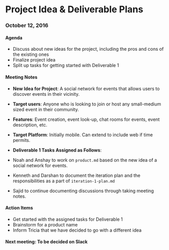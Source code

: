 # Project Idea & Deliverable Plans

### October 12, 2016

#### Agenda

* Discuss about new ideas for the project, including the pros and cons of the existing ones
* Finalize project idea
* Split up tasks for getting started with Deliverable 1


#### Meeting Notes

* __New Idea for Project__:  A social network for events that allows users to discover events in their vicinity.

 * __Target users__: Anyone who is looking to join or host any small-medium sized event in their community.
 
 * __Features__:  Event creation, event look-up, chat rooms for events, event description, etc.

 * __Target Platform__: Initially mobile. Can extend to include web if time permits.

* __Deliverable 1 Tasks Assigned as Follows__:
 * Noah and Anshay to work on `product.md` based on the new idea of a social network for events.

 * Kenneth and Darshan to document the iteration plan and the responsibilities as a part of `iteration-1-plan.md`

 *  Sajid to continue documenting discussions through taking meeting notes.

#### Action Items

* Get started with the assigned tasks for Deliverable 1
* Brainstorm for a product name
* Inform Tricia that we have decided to go with a different idea


#### __Next meeting__: To be decided on Slack